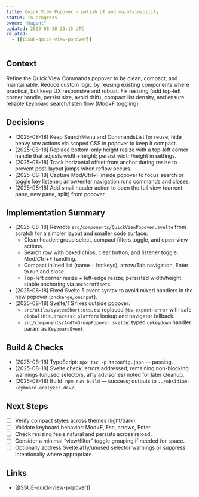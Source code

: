 ```yaml
---
title: Quick View Popover — polish UI and maintainability
status: in_progress
owner: "@agent"
updated: 2025-08-18 23:15 UTC
related:
  - [[ISSUE-quick-view-popover]]
---
```


## Context

Refine the Quick View Commands popover to be clean, compact, and maintainable. Reduce custom logic by reusing existing components where practical, but keep UX responsive and robust. Fix resizing (add top-left corner handle, persist size, avoid drift), compact list density, and ensure reliable keyboard search/listen flow (Mod+F toggling).

## Decisions

- [2025-08-18] Keep SearchMenu and CommandsList for reuse; hide heavy row actions via scoped CSS in popover to keep it compact.
- [2025-08-18] Replace bottom-only height resize with a top-left corner handle that adjusts width+height; persist width/height in settings.
- [2025-08-18] Track horizontal offset from anchor during resize to prevent post-layout jumps when reflow occurs.
- [2025-08-18] Capture Mod/Ctrl+F inside popover to focus search or toggle key listener; arrow/enter navigation runs commands and closes.
- [2025-08-18] Add small header action to open the full view (current pane, new pane, split) from popover.

## Implementation Summary

- [2025-08-18] Rewrote `src/components/QuickViewPopover.svelte` from scratch for a simpler layout and smaller code surface:
  - Clean header: group select, compact filters toggle, and open-view actions.
  - Search row with baked chips, clear button, and listener toggle; Mod/Ctrl+F handling.
  - Compact inlined list (name + hotkeys), arrow/Tab navigation, Enter to run and close.
  - Top-left corner resize + left-edge resize; persisted width/height; stable anchoring via `anchorOffsetX`.
- [2025-08-18] Fixed Svelte 5 event syntax to avoid mixed handlers in the new popover (`onchange`, `oninput`).
- [2025-08-18] Svelte/TS fixes outside popover:
  - `src/utils/systemShortcuts.ts`: replaced `@ts-expect-error` with safe `globalThis.process?.platform` lookup and navigator fallback.
  - `src/components/AddToGroupPopover.svelte`: typed `onkeydown` handler param as `KeyboardEvent`.

## Build & Checks

- [2025-08-18] TypeScript: `npx tsc -p tsconfig.json` — passing.
- [2025-08-18] Svelte check: errors addressed; remaining non-blocking warnings (unused selectors, a11y advisories) noted for later cleanup.
- [2025-08-18] Build: `npm run build` — success; outputs to `../obsidian-keyboard-analyzer-dev/`.

## Next Steps

- [ ] Verify compact styles across themes (light/dark).
- [ ] Validate keyboard behavior: Mod+F, Esc, arrows, Enter.
- [ ] Check resizing feels natural and persists across reload.
- [ ] Consider a minimal “view/filter” toggle grouping if needed for space.
- [ ] Optionally address Svelte a11y/unused selector warnings or suppress intentionally where appropriate.

## Links

- [[ISSUE-quick-view-popover]]
